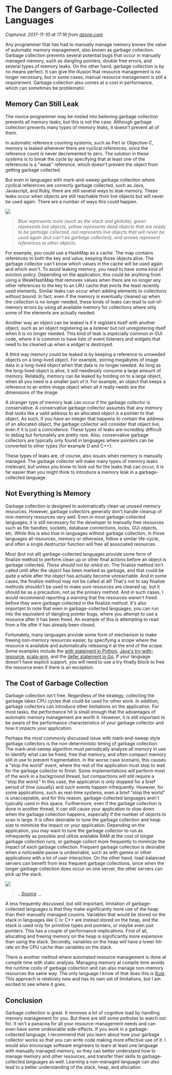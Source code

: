 # The Dangers of Garbage-Collected Languages

_Captured: 2017-11-10 at 17:16 from [dzone.com](https://dzone.com/articles/the-dangers-of-garbage-collected-languages?edition=334900&utm_source=Zone%20Newsletter&utm_medium=email&utm_campaign=performance%202017-11-10)_

Any programmer that has had to manually manage memory knows the value of automatic memory management, also known as garbage collection. Garbage collection prevents several potential bugs that occur in manually managed memory, such as dangling pointers, double free errors, and several types of memory leaks. On the other hand, garbage collection is by no means perfect. It can give the illusion that resource management is no longer necessary, but in some cases, manual resource management is still a requirement. Garbage collection also comes at a cost in performance, which can sometimes be problematic.

## Memory Can Still Leak

The novice programmer may be misled into believing garbage collection prevents all memory leaks, but this is not the case. Although garbage collection prevents many types of memory leaks, it doesn't prevent all of them.

In automatic reference counting systems, such as Perl or Objective-C, memory is leaked whenever there are cyclical references, since the reference count is never decremented to zero. The solution in these systems is to break the cycle by specifying that at least one of the references is a "weak" reference, which doesn't prevent the object from getting garbage collected.

But even in languages with mark-and-sweep garbage collection where cyclical references are correctly garbage collected, such as Java, Javascript, and Ruby, there are still several ways to leak memory. These leaks occur when objects are still reachable from live objects but will never be used again. There are a number of ways this could happen.

![](https://d2slcw3kip6qmk.cloudfront.net/marketing/techblog/gcdanger/memory-objects.png)

> _Blue represents roots (such as the stack and globals), green represents live objects, yellow represents dead objects that are ready to be garbage collected, red represents live objects that will never be used again (but can't be garbage collected), and arrows represent references to other objects._

For example, you could use a HashMap as a cache. The map contains references to both the key and value, keeping those objects alive. The garbage collector can't know which values in the cache will be used again and which won't. To avoid leaking memory, you need to have some kind of eviction policy. Depending on the application, this could be anything from using a WeakHashMap that removes values when there are no longer any other references to the key to an LRU cache that evicts the least recently used elements. Similar leaks can occur when adding elements to collections without bound. In fact, even if the memory is eventually cleaned up when the collection is no longer needed, these kinds of leaks can lead to out-of-memory errors by using all available memory for collections where only some of the elements are actually needed.

Another way an object can be leaked is if it registers itself with another object, such as an object registering as a listener but not unregistering itself when it is no longer needed. This kind of leak is especially common in GUI code, where it is common to have lists of event listeners and widgets that need to be cleaned up when a widget is destroyed.

A third way memory could be leaked is by keeping a reference to unneeded objects on a long-lived object. For example, storing megabytes of image data in a long-lived object when that data is no longer needed. As long as the long-lived object is alive, it will needlessly consume a large amount of memory. Relatedly, memory can be leaked by holding on to a large object, when all you need is a smaller part of it. For example, an object that keeps a reference to an entire image object when all it really needs are the dimensions of the image.

A stranger type of memory leak can occur if the garbage collector is conservative. A conservative garbage collector assumes that any memory that _looks_ like a valid address to an allocated object _is_ a pointer to that object. As such, if you have an integer that happens to contain the address of an allocated object, the garbage collector will consider that object live, even if it is just a coincidence. These types of leaks are incredibly difficult to debug but fortunately are pretty rare. Also, conservative garbage collectors are typically only found in languages where pointers can be converted to other types (for example D and C++).

These types of leaks are, of course, also issues when memory is manually managed. The garbage collector will make many types of memory leaks irrelevant, but unless you know to look out for the leaks that can occur, it is far easier than you might think to introduce a memory leak in a garbage-collected language.

## Not Everything Is Memory

Garbage collection is designed to automatically clean up unused memory resources. However, garbage collectors generally don't handle cleanup of non-memory resources very well. Even in most garbage-collected languages, it is still necessary for the developer to manually free resources such as file handles, sockets, database connections, locks, GUI objects, etc. While this is also true in languages without garbage collection, in those languages all resources, memory or otherwise, follow a similar life-cycle, and often a single destructor function will free all associated resources.

Most (but not all) garbage-collected languages provide some form of finalize method to perform clean up or other final actions before an object is garbage collected. _These should not be relied on._ The finalize method isn't called until after the object has been marked as garbage, and that could be quite a while after the object has actually become unreachable. And in some cases, the finalize method may not be called at all! That's not to say finalize methods shouldn't be used to make sure resources are cleaned up, but it should be as a precaution, not as the primary method. And in such cases, I would recommend reporting a warning that the resources weren't freed before they were garbage collected in the finalize method. It's also important to note that even in garbage-collected languages, you can run into the equivalent of dangling pointer bugs, where you attempt to use a resource after it has been freed. An example of this is attempting to read from a file after it has already been closed.

Fortunately, many languages provide some form of mechanism to make freeing non-memory resources easier, by specifying a scope where the resource is available and automatically releasing it at the end of the scope. Some examples include the [with statement in Python](https://docs.python.org/3/reference/compound_stmts.html#the-with-statement), [Java's try-with-resource](https://docs.oracle.com/javase/tutorial/essential/exceptions/tryResourceClose.html), [scala-arm](https://github.com/jsuereth/scala-arm), and the [defer statement in Go](https://tour.golang.org/flowcontrol/12). If your language doesn't have explicit support, you will need to use a try-finally block to free the resource even if there is an exception.

## The Cost of Garbage Collection

Garbage collection isn't free. Regardless of the strategy, collecting the garbage takes CPU cycles that could be used for other work. In addition, garbage collectors can introduce other limitations on the application. For most tasks, the performance hit is small enough that the advantages of automatic memory management are worth it. However, it is still important to be aware of the performance characteristics of your garbage collector and how it impacts your application.

Perhaps the most commonly discussed issue with mark-and-sweep style garbage collectors is the non-deterministic timing of garbage collection. The mark-and-sweep algorithm must periodically analyze all memory in use to identify what can be freed, free that memory, and often compact memory still in use to prevent fragmentation. In the worse case scenario, this causes a "stop the world" event, where the rest of the application must stop to wait for the garbage collector to finish. Some implementations will perform most of the work in a background thread, but compactions will still require a "stop the world." In this case, the application is only stopped for a brief period of time (usually) and such events happen infrequently. However, for some applications, such as real-time systems, even a brief "stop the world" is unacceptable, and for this reason, garbage-collected languages aren't typically used in this space. Furthermore, even if the garbage collection is done in another thread, it can still cause your application to slow down when the garbage collection happens, especially if the number of objects to scan is large. It is often desirable to tune the garbage collection and heap size to minimize the impact on your application. Depending on the application, you may want to tune the garbage collector to run as infrequently as possible and utilize available RAM at the cost of longer garbage collection runs, or garbage collect more frequently to minimize the impact of each garbage collection. Frequent garbage collection is desirable when a noticeable pause is undesirable, such as with games or other applications with a lot of user interaction. On the other hand, load-balanced servers can benefit from less frequent garbage collections, since when the longer garbage collection does occur on one server, the other servers can pick up the slack.

![](https://d2slcw3kip6qmk.cloudfront.net/marketing/techblog/gcdanger/mark-and-sweep.png)

> _ _[ Source](https://www.lucidchart.com/documents/edit/3fd96a99-2892-4dd5-bb90-26d29dbf756e/0?shared=true&)._ _

A less frequently discussed, but still important, limitation of garbage-collected languages is that they make significantly more use of the heap than their manually managed cousins. Variables that would be stored on the stack in languages like C or C++ are instead stored on the heap, and the stack is used only for primitive types and pointers, or maybe even just pointers. This has a couple of performance implications. First of all, allocating and freeing memory on the heap is significantly more expensive than using the stack. Secondly, variables on the heap will have a lower hit-rate on the CPU cache than variables on the stack.

There is another method where automated resource management is done at compile time with static analysis. Managing memory at compile time avoids the runtime costs of garbage collection and can also manage non-memory resources the same way. The only language I know of that does this is [Rust](https://www.rust-lang.org/). This approach is relatively new and has its own set of limitations, but I am excited to see where it goes.

## Conclusion

Garbage collection is great. It removes a lot of cognitive load by handling memory management for you. But there are still some potholes to watch out for. It isn't a panacea for all your resource-management needs and can even have some undesirable side-effects. If you work in a garbage-collected language, I recommend that you learn about how your garbage collector works so that you can write code making more effective use of it. I would also encourage software engineers to learn at least one language with manually managed memory, so they can better understand how to manage memory and other resources, and transfer their skills to garbage-collected languages as well. Learning a non-managed language can also lead to a better understanding of the stack, heap, and allocation.

